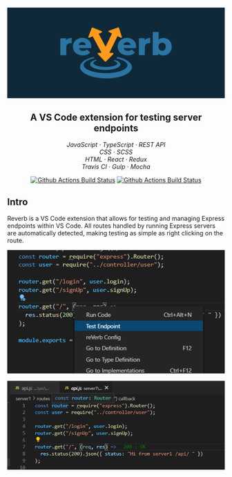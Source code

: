 ![Image of reverb logo](https://github.com/amirmarcel/reverb-vscode-extension/blob/staging/media/reVerbLogo.png?raw=true)

<h2 align="center">A VS Code extension for testing server endpoints</h2>

<p align="center">
  <em>
    JavaScript
    · TypeScript
    · REST API
  </em>
  <br />
  <em>
    CSS
    · SCSS
  </em>
  <br />
  <em>
    HTML
    · React
    · Redux
  </em>
  <br />
  <em>
    Travis CI
    · Gulp
    · Mocha
  </em>
  <br />
</p>

<p align="center">
  <a href="https://github.com/oslabs-beta/reverb-vscode-extension">
    <img alt="Github Actions Build Status" src="https://img.shields.io/badge/GitHub-reVerb-orange"></a>
    <a href="https://github.com/oslabs-beta/reverb-vscode-extension/blob/staging/LICENSE">
    <img alt="Github Actions Build Status" src="https://img.shields.io/badge/license-MIT-blue"></a>
</p>

## Intro


Reverb is a VS Code extension that allows for testing and managing Express endpoints within VS Code. All routes handled by running Express servers are automatically detected, making testing as simple as right clicking on the route.

![Testing an endpoint](./media/testEndpoint.png "Test Endpoint")

![show a response inline](./media/inlineResponse.png "Inline Response")